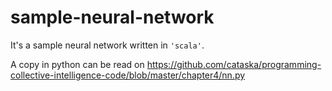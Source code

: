 # sample-neural-network
It's a sample neural network written in `'scala'`.

A copy in python can be read on https://github.com/cataska/programming-collective-intelligence-code/blob/master/chapter4/nn.py